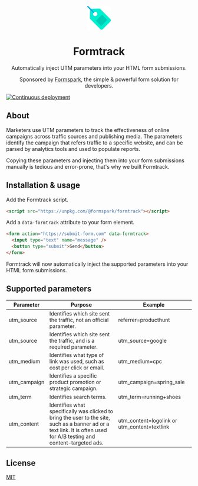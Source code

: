 <p align="center">
   <img width="64" src="logo.svg" alt="Formtrack logo">
</p>

<h1 align="center">Formtrack</h1>

<p align="center">
    Automatically inject UTM parameters into your HTML form submissions.
</p>

<p align="center">
    Sponsored by <a href="https://formspark.io">Formspark</a>, the simple & powerful form solution for developers.
</p>

[![Continuous deployment](https://github.com/formspark/formtrack/workflows/Continuous%20deployment/badge.svg)](https://github.com/formspark/formtrack/actions?query=workflow%3A%22Continuous+deployment%22)

## About

Marketers use UTM parameters to track the effectiveness of online campaigns across traffic sources and publishing media.
The parameters identify the campaign that refers traffic to a specific website, and can be parsed by analytics tools and used to populate reports.

Copying these parameters and injecting them into your form submissions manually is tedious and error-prone, that's why we built Formtrack.

## Installation & usage

Add the Formtrack script.

```html
<script src="https://unpkg.com/@formspark/formtrack"></script>
```

Add a `data-formtrack` attribute to your form element.

```html
<form action="https://submit-form.com" data-formtrack>
  <input type="text" name="message" />
  <button type="submit">Send</button>
</form>
```

Formtrack will now automatically inject the supported parameters into your HTML form submissions.

## Supported parameters

| Parameter    | Purpose                                                                                                                                                                | Example                                      |
| ------------ | ---------------------------------------------------------------------------------------------------------------------------------------------------------------------- | -------------------------------------------- |
| utm_source   | Identifies which site sent the traffic, not an official parameter.                                                                                                     | referrer=producthunt                         |
| utm_source   | Identifies which site sent the traffic, and is a required parameter.                                                                                                   | utm_source=google                            |
| utm_medium   | Identifies what type of link was used, such as cost per click or email.                                                                                                | utm_medium=cpc                               |
| utm_campaign | Identifies a specific product promotion or strategic campaign.                                                                                                         | utm_campaign=spring_sale                     |
| utm_term     | Identifies search terms.                                                                                                                                               | utm_term=running+shoes                       |
| utm_content  | Identifies what specifically was clicked to bring the user to the site, such as a banner ad or a text link. It is often used for A/B testing and content-targeted ads. | utm_content=logolink or utm_content=textlink |

## License

[MIT](https://opensource.org/licenses/MIT)
